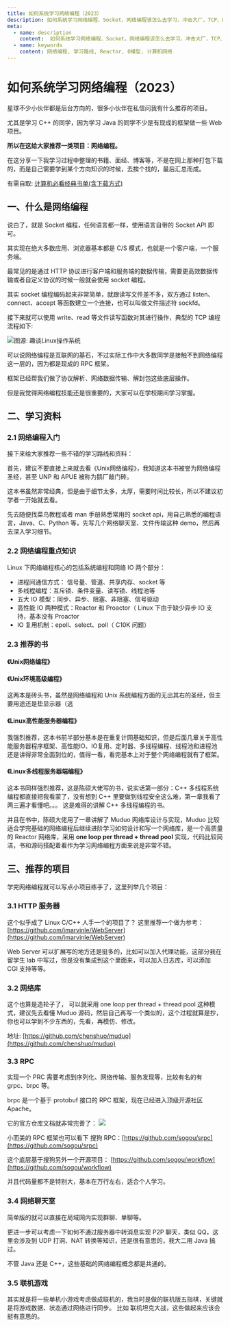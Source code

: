 ```yaml
---
title: 如何系统学习网络编程（2023）
description: 如何系统学习网络编程、Socket，网络编程该怎么去学习，冲击大厂，TCP、HTTP、网络协议
meta:
  - name: description
    content:  如何系统学习网络编程、Socket，网络编程该怎么去学习，冲击大厂，TCP、HTTP、网络协议
  - name: keywords
    content: 网络编程, 学习路线, Reactor, O模型, 计算机网络
---
```


# 如何系统学习网络编程（2023）

星球不少小伙伴都是后台方向的，很多小伙伴在私信问我有什么推荐的项目。

尤其是学习 C++ 的同学，因为学习 Java 的同学不少是有现成的框架做一些 Web 项目。

**所以在这给大家推荐一类项目：网络编程。**

在这分享一下我学习过程中整理的书籍、面经、博客等，不是在网上那种打包下载的，而是自己需要学到某个方向知识的时候，去挨个找的，最后汇总而成。

有需自取: [计算机必看经典书单(含下载方式)](/resource/pdf.html)

## 一、什么是网络编程
说白了，就是 Socket 编程，任何语言都一样，使用语言自带的 Socket API 即可。

其实现在绝大多数应用、浏览器基本都是 C/S 模式，也就是一个客户端，一个服务端。

最常见的是通过 HTTP 协议进行客户端和服务端的数据传输，需要更高效数据传输或者自定义协议的时候一般就会使用 socket 编程。

其实 socket 编程编码起来非常简单，就跟读写文件差不多，双方通过 listen、connect、accept 等函数建立一个连接，也可以叫做文件描述符 sockfd。

接下来就可以使用 write、read 等文件读写函数对其进行操作，典型的 TCP 编程流程如下:

![图源: 趣谈Linux操作系统](https://cdn.how2cs.cn/gzh/e6c9d24egy1h14so5wju7j20jd0n7q3q.jpg)

可以说网络编程是互联网的基石，不过实际工作中大多数同学是接触不到网络编程这一层的，因为都是现成的 RPC 框架。

框架已经帮我们做了协议解析、网络数据传输、解封包这些底层操作。

但是我觉得网络编程技能还是很重要的，大家可以在学校期间学习掌握。

## 二、学习资料

### 2.1 网络编程入门
接下来给大家推荐一些不错的学习路线和资料：

首先，建议不要直接上来就去看《Unix网络编程》，我知道这本书被誉为网络编程圣经，甚至 UNP 和 APUE 被称为鹅厂敲门砖。

这本书虽然非常经典，但是由于细节太多，太厚，需要时间比较长，所以不建议初学者一开始就去看。

先去随便找菜鸟教程或者 man 手册熟悉常用的 socket api，用自己熟悉的编程语言，Java、C、Python 等，先写几个网络聊天室、文件传输这种 demo，然后再去深入学习细节。


### 2.2 网络编程重点知识

Linux 下网络编程核心的包括系统编程和网络 IO 两个部分：
- 进程间通信方式： 信号量、管道、共享内存、socket 等
- 多线程编程：互斥锁、条件变量、读写锁、线程池等
- 五大 IO 模型：同步、异步、阻塞、非阻塞、信号驱动
- 高性能 IO 两种模式：Reactor 和 Proactor（ Linux 下由于缺少异步 IO 支持，基本没有 Proactor
- IO 复用机制：epoll、select、poll（ C10K 问题）

### 2.3 推荐的书

#### 《Unix网络编程》

#### 《Unix环境高级编程》

这两本是砖头书，虽然是网络编程和 Unix 系统编程方面的无出其右的圣经，但主要用途还是垫显示器（逃

#### 《Linux高性能服务器编程》

我强烈推荐，这本书前半部分基本是在重复计网基础知识，但是后面几章关于高性能服务器程序框架、高性能IO、IO复用、定时器、多线程编程、线程池和进程池还是讲得非常全面到位的，值得一看，看完基本上对于整个网络编程就有了框架。

#### 《Linux多线程服务器端编程》

这本书同样强烈推荐，这是陈硕大佬写的书，说实话第一部分：C++ 多线程系统编程都直接把我看蒙了，没有想到 C++ 里要做到线程安全这么难，第一章我看了两三遍才看懂吧。。。 这是难得的讲解 C++ 多线程编程的书。

并且在书中，陈硕大佬用了一章讲解了 Muduo 网络库设计与实现，Muduo 比较适合学完基础的网络编程后继续进阶学习如何设计和写一个网络库，是一个高质量的 Reactor 网络库，采用 **one loop per thread + thread pool** 实现，代码比较简洁，书和源码搭配着看作为学习网络编程方面来说是非常不错。

## 三、推荐的项目

学完网络编程就可以写点小项目练手了，这里列举几个项目：

### 3.1 HTTP 服务器
这个似乎成了 Linux C/C++ 人手一个的项目了？
这里推荐一个做为参考：
[https://github.com/imarvinle/WebServer](https://github.com/imarvinle/WebServer)

Web Server 可以扩展写的地方还是挺多的，比如可以加入代理功能，这部分我在留学生 lab 中写过，但是没有集成到这个里面来，可以加入日志库，可以添加 CGI 支持等等。

### 3.2  网络库
这个也算是造轮子了， 可以就采用 one loop per thread + thread pool 这种模式，建议先去看懂 Muduo 源码，然后自己再写一个类似的，这个过程就算是抄，你也可以学到不少东西的，先看，再模仿、修改。

地址:  [https://github.com/chenshuo/muduo](https://github.com/chenshuo/muduo)

### 3.3 RPC  
实现一个 PRC 需要考虑到序列化、网络传输、服务发现等，比较有名的有 grpc、brpc 等。

brpc 是一个基于 protobuf 接口的 RPC 框架，现在已经进入顶级开源社区 Apache。 

它的官方仓库文档就非常完善了：
![](https://cdn.how2cs.cn/gzh/e6c9d24egy1h14t9a1axrj20is0sutae.jpg)

小而美的 RPC 框架也可以看下 搜狗 RPC：[https://github.com/sogou/srpc](https://github.com/sogou/srpc)

这个底层基于搜狗另外一个开源项目： [https://github.com/sogou/workflow](https://github.com/sogou/workflow)

并且代码量都不是特别大，基本在万行左右，适合个人学习。

### 3.4 网络聊天室
简单版的就可以直接在局域网内实现群聊、单聊等。 

更进一步可以考虑一下如何不通过服务器中转消息实现 P2P 聊天，类似 QQ，这里会涉及到 UDP 打洞、NAT 转换等知识，还是很有意思的，我大二用 Java 搞过。 

不管 Java 还是 C++，这些基础的网络编程概念都是共通的。
### 3.5  联机游戏
其实就是将一些单机小游戏考虑做成联机的，我当时是做的联机版五指棋，关键就是将游戏数据、状态通过网络进行同步。
比如 联机坦克大战，这些做起来应该会挺有意思的。




